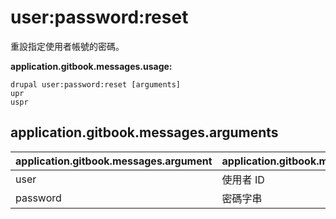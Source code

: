 # user:password:reset
重設指定使用者帳號的密碼。

**application.gitbook.messages.usage:**
```
drupal user:password:reset [arguments]
upr
uspr
```

## application.gitbook.messages.arguments
application.gitbook.messages.argument | application.gitbook.messages.details
---------|-------------
user | 使用者 ID
password | 密碼字串
